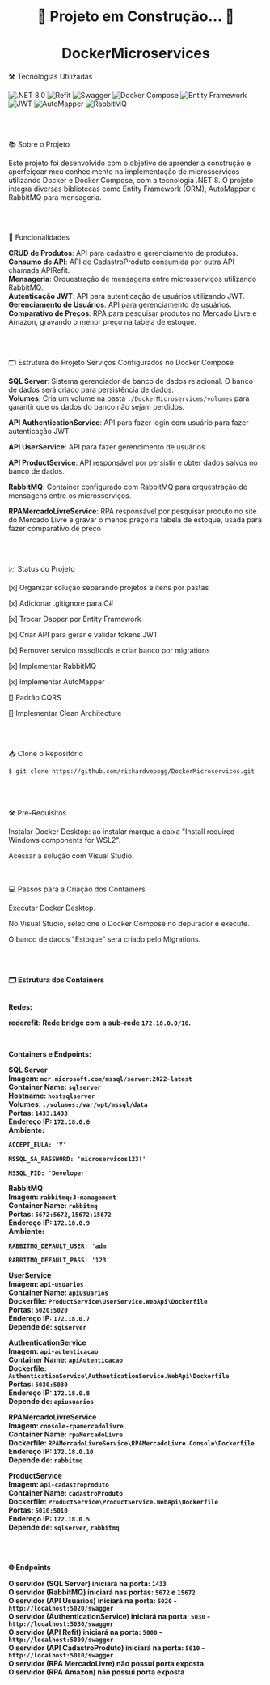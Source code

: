 <h1 align="center">🚧 Projeto em Construção... 🚧</h1>

<h1 align="center">DockerMicroservices</h1>

🛠 Tecnologias Utilizadas
<p align="left"> <img src="https://img.shields.io/badge/.NET-8.0-blue" alt=".NET 8.0"> <img src="https://img.shields.io/badge/Refit-5.0.0-blue" alt="Refit"> <img src="https://img.shields.io/badge/Swagger-3.0.0-green" alt="Swagger"> <img src="https://img.shields.io/badge/Docker-Compose-blue" alt="Docker Compose"> <img src="https://img.shields.io/badge/Entity%20Framework-6.0.0-green" alt="Entity Framework"> <img src="https://img.shields.io/badge/JWT-5.0.0-red" alt="JWT"> <img src="https://img.shields.io/badge/AutoMapper-10.0.0-yellow" alt="AutoMapper"> <img src="https://img.shields.io/badge/RabbitMQ-3.8.9-orange" alt="RabbitMQ"> </p>

<br><br>

📚 Sobre o Projeto
<p>Este projeto foi desenvolvido com o objetivo de aprender a construção e aperfeiçoar meu conhecimento na implementação de microsserviços utilizando Docker e Docker Compose, com a tecnologia .NET 8. O projeto integra diversas bibliotecas como Entity Framework (ORM), AutoMapper e RabbitMQ para mensageria.</p>

<br><br>

🚀 Funcionalidades
<p> <b>CRUD de Produtos</b>: API para cadastro e gerenciamento de produtos.<br> <b>Consumo de API</b>: API de CadastroProduto consumida por outra API chamada APIRefit.<br> <b>Mensageria</b>: Orquestração de mensagens entre microsserviços utilizando RabbitMQ.<br> <b>Autenticação JWT</b>: API para autenticação de usuários utilizando JWT.<br> <b>Gerenciamento de Usuários</b>: API para gerenciamento de usuários.<br> <b>Comparativo de Preços</b>: RPA para pesquisar produtos no Mercado Livre e Amazon, gravando o menor preço na tabela de estoque. </p>
<br><br>

🗂️ Estrutura do Projeto
Serviços Configurados no Docker Compose
<p> <b>SQL Server</b>: Sistema gerenciador de banco de dados relacional. O banco de dados será criado para persistência de dados.<br> <b>Volumes</b>: Cria um volume na pasta <code>./DockerMicroservices/volumes</code> para garantir que os dados do banco não sejam perdidos. </p>
<p> <b>API AuthenticationService</b>: API para fazer login com usuário para fazer autenticação JWT</p>
<p> <b>API UserService</b>: API para fazer gerencimento de usuários</p>
<p> <b>API ProductService</b>: API responsável por persistir e obter dados salvos no banco de dados. </p>
<p> <b>RabbitMQ</b>: Container configurado com RabbitMQ para orquestração de mensagens entre os microsserviços. </p>
<p> <b>RPAMercadoLivreService</b>: RPA responsável por pesquisar produto no site do Mercado Livre e gravar o menos preço na tabela de estoque, usada para fazer comparativo de preço</p>
<br>
<br>

📈 Status do Projeto
<p>

[x] Organizar solução separando projetos e itens por pastas<br>

[x] Adicionar .gitignore para C#<br>

[x] Trocar Dapper por Entity Framework<br>

[x] Criar API para gerar e validar tokens JWT<br>

[x] Remover serviço mssqltools e criar banco por migrations<br>

[x] Implementar RabbitMQ<br>

[x] Implementar AutoMapper<br>

[] Padrão CQRS <br>

[] Implementar Clean Architecture </p>
<br>
<br>


📥 Clone o Repositório
```
$ git clone https://github.com/richardvepogg/DockerMicroservices.git
```
<br>
<br>
<br>
🛠 Pré-Requisitos
<p>

Instalar Docker Desktop: ao instalar marque a caixa "Install required Windows components for WSL2".<br>

Acessar a solução com Visual Studio. </p>

<br>
<br>
💻 Passos para a Criação dos Containers
<p>

Executar Docker Desktop.<br>

No Visual Studio, selecione o Docker Compose no depurador e execute.<br>

O banco de dados "Estoque" será criado pelo Migrations. </p>

<br>
<br>
<p><b>🗂️ Estrutura dos Containers</b></p>
<br>
<b>Redes:<b>
<br>
<p> <b>rederefit</b>: Rede bridge com a sub-rede <code>172.18.0.0/16</code>. </p>
<br>
<b><p>Containers e Endpoints:</p></b>
<p> <b>SQL Server</b><br> <b>Imagem</b>: <code>mcr.microsoft.com/mssql/server:2022-latest</code><br> <b>Container Name</b>: <code>sqlserver</code><br> <b>Hostname</b>: <code>hostsqlserver</code><br> <b>Volumes</b>: <code>./volumes:/var/opt/mssql/data</code><br> <b>Portas</b>: <code>1433:1433</code><br> <b>Endereço IP</b>: <code>172.18.0.6</code><br> <b>Ambiente</b>:<br>

<code>ACCEPT_EULA: 'Y'</code><br>

<code>MSSQL_SA_PASSWORD: 'microservicos123!'</code><br>

<code>MSSQL_PID: 'Developer'</code> </p>

<p> <b>RabbitMQ</b><br> <b>Imagem</b>: <code>rabbitmq:3-management</code><br> <b>Container Name</b>: <code>rabbitmq</code><br> <b>Portas</b>: <code>5672:5672</code>, <code>15672:15672</code><br> <b>Endereço IP</b>: <code>172.18.0.9</code><br> <b>Ambiente</b>:<br>

<code>RABBITMQ_DEFAULT_USER: 'adm'</code><br>

<code>RABBITMQ_DEFAULT_PASS: '123'</code> </p>

<p> <b>UserService</b><br> <b>Imagem</b>: <code>api-usuarios</code><br> <b>Container Name</b>: <code>apiUsuarios</code><br> <b>Dockerfile</b>: <code>ProductService\UserService.WebApi\Dockerfile</code><br> <b>Portas</b>: <code>5020:5020</code><br> <b>Endereço IP</b>: <code>172.18.0.7</code><br> <b>Depende de</b>: <code>sqlserver</code> </p>

<p> <b>AuthenticationService</b><br> <b>Imagem</b>: <code>api-autenticacao</code><br> <b>Container Name</b>: <code>apiAutenticacao</code><br> <b>Dockerfile</b>: <code>AuthenticationService\AuthenticationService.WebApi\Dockerfile</code><br> <b>Portas</b>: <code>5030:5030</code><br> <b>Endereço IP</b>: <code>172.18.0.8</code><br> <b>Depende de</b>: <code>apiusuarios</code> </p>

<p> <b>RPAMercadoLivreService</b><br> <b>Imagem</b>: <code>console-rpamercadolivre</code><br> <b>Container Name</b>: <code>rpaMercadoLivre</code><br> <b>Dockerfile</b>: <code>RPAMercadoLivreService\RPAMercadoLivre.Console\Dockerfile</code><br> <b>Endereço IP</b>: <code>172.18.0.10</code><br> <b>Depende de</b>: <code>rabbitmq</code> </p>

<p> <b>ProductService</b><br> <b>Imagem</b>: <code>api-cadastroproduto</code><br> <b>Container Name</b>: <code>cadastroProduto</code><br> <b>Dockerfile</b>: <code>ProductService\ProductService.WebApi\Dockerfile</code><br> <b>Portas</b>: <code>5010:5010</code><br> <b>Endereço IP</b>: <code>172.18.0.5</code><br> <b>Depende de</b>: <code>sqlserver</code>, <code>rabbitmq</code> </p>
<br><br>


🌐 Endpoints
<p> O servidor <b>(SQL Server)</b> iniciará na porta: <code>1433</code><br> O servidor <b>(RabbitMQ)</b> iniciará nas portas: <code>5672</code> e <code>15672</code><br> O servidor <b>(API Usuários)</b> iniciará na porta: <code>5020</code> - <code>http://localhost:5020/swagger</code><br> O servidor <b>(AuthenticationService)</b> iniciará na porta: <code>5030</code> - <code>http://localhost:5030/swagger</code> <br> O servidor <b>(API Refit)</b> iniciará na porta: <code>5000</code> - <code>http://localhost:5000/swagger</code><br>O servidor <b>(API CadastroProduto)</b> iniciará na porta: <code>5010</code> - <code>http://localhost:5010/swagger</code><br> O servidor <b>(RPA MercadoLivre)</b> não possui porta exposta<br> O servidor <b>(RPA Amazon)</b> não possui porta exposta</p>
